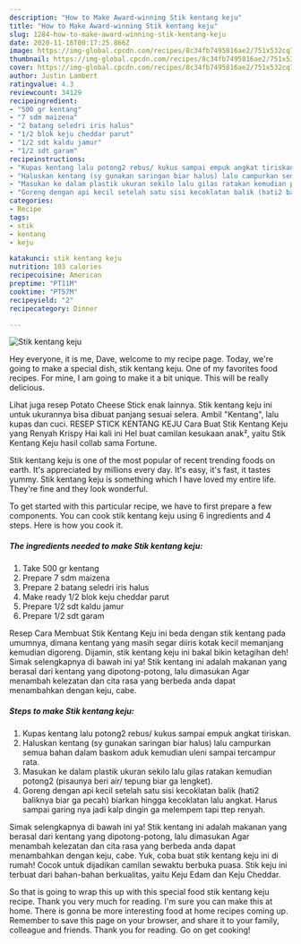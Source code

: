 ```yaml
---
description: "How to Make Award-winning Stik kentang keju"
title: "How to Make Award-winning Stik kentang keju"
slug: 1284-how-to-make-award-winning-stik-kentang-keju
date: 2020-11-16T00:17:25.866Z
image: https://img-global.cpcdn.com/recipes/8c34fb7495816ae2/751x532cq70/stik-kentang-keju-foto-resep-utama.jpg
thumbnail: https://img-global.cpcdn.com/recipes/8c34fb7495816ae2/751x532cq70/stik-kentang-keju-foto-resep-utama.jpg
cover: https://img-global.cpcdn.com/recipes/8c34fb7495816ae2/751x532cq70/stik-kentang-keju-foto-resep-utama.jpg
author: Justin Lambert
ratingvalue: 4.3
reviewcount: 34129
recipeingredient:
- "500 gr kentang"
- "7 sdm maizena"
- "2 batang seledri iris halus"
- "1/2 blok keju cheddar parut"
- "1/2 sdt kaldu jamur"
- "1/2 sdt garam"
recipeinstructions:
- "Kupas kentang lalu potong2 rebus/ kukus sampai empuk angkat tiriskan."
- "Haluskan kentang (sy gunakan saringan biar halus) lalu campurkan semua bahan dalam baskom aduk kemudian uleni sampai tercampur rata."
- "Masukan ke dalam plastik ukuran sekilo lalu gilas ratakan kemudian potong2 (pisaunya beri air/ tepung biar ga lengket)."
- "Goreng dengan api kecil setelah satu sisi kecoklatan balik (hati2 baliknya biar ga pecah) biarkan hingga kecoklatan lalu angkat. Harus sampai garing nya jadi kalp dingin ga melempem tapi ttep renyah."
categories:
- Recipe
tags:
- stik
- kentang
- keju

katakunci: stik kentang keju 
nutrition: 103 calories
recipecuisine: American
preptime: "PT11M"
cooktime: "PT57M"
recipeyield: "2"
recipecategory: Dinner

---
```



![Stik kentang keju](https://img-global.cpcdn.com/recipes/8c34fb7495816ae2/751x532cq70/stik-kentang-keju-foto-resep-utama.jpg)

Hey everyone, it is me, Dave, welcome to my recipe page. Today, we're going to make a special dish, stik kentang keju. One of my favorites food recipes. For mine, I am going to make it a bit unique. This will be really delicious.

Lihat juga resep Potato Cheese Stick enak lainnya. Stik kentang keju ini untuk ukurannya bisa dibuat panjang sesuai selera. Ambil &#34;Kentang&#34;, lalu kupas dan cuci. RESEP STICK KENTANG KEJU Cara Buat Stik Kentang Keju yang Renyah Krispy Hai kali ini Hel buat camilan kesukaan anak², yaitu Stik Kentang Keju hasil collab sama Fortune.

Stik kentang keju is one of the most popular of recent trending foods on earth. It's appreciated by millions every day. It's easy, it's fast, it tastes yummy. Stik kentang keju is something which I have loved my entire life. They're fine and they look wonderful.


To get started with this particular recipe, we have to first prepare a few components. You can cook stik kentang keju using 6 ingredients and 4 steps. Here is how you cook it.

<!--inarticleads1-->

##### The ingredients needed to make Stik kentang keju:

1. Take 500 gr kentang
1. Prepare 7 sdm maizena
1. Prepare 2 batang seledri iris halus
1. Make ready 1/2 blok keju cheddar parut
1. Prepare 1/2 sdt kaldu jamur
1. Prepare 1/2 sdt garam


Resep Cara Membuat Stik Kentang Keju ini beda dengan stik kentang pada umumnya, dimana kentang yang masih segar diiris kotak kecil memanjang kemudian digoreng. Dijamin, stik kentang keju ini bakal bikin ketagihan deh! Simak selengkapnya di bawah ini ya! Stik kentang ini adalah makanan yang berasal dari kentang yang dipotong-potong, lalu dimasukan Agar menambah kelezatan dan cita rasa yang berbeda anda dapat menambahkan dengan keju, cabe. 

<!--inarticleads2-->

##### Steps to make Stik kentang keju:

1. Kupas kentang lalu potong2 rebus/ kukus sampai empuk angkat tiriskan.
1. Haluskan kentang (sy gunakan saringan biar halus) lalu campurkan semua bahan dalam baskom aduk kemudian uleni sampai tercampur rata.
1. Masukan ke dalam plastik ukuran sekilo lalu gilas ratakan kemudian potong2 (pisaunya beri air/ tepung biar ga lengket).
1. Goreng dengan api kecil setelah satu sisi kecoklatan balik (hati2 baliknya biar ga pecah) biarkan hingga kecoklatan lalu angkat. Harus sampai garing nya jadi kalp dingin ga melempem tapi ttep renyah.


Simak selengkapnya di bawah ini ya! Stik kentang ini adalah makanan yang berasal dari kentang yang dipotong-potong, lalu dimasukan Agar menambah kelezatan dan cita rasa yang berbeda anda dapat menambahkan dengan keju, cabe. Yuk, coba buat stik kentang keju ini di rumah! Cocok untuk dijadikan camilan sewaktu berbuka puasa. Stik keju ini terbuat dari bahan-bahan berkualitas, yaitu Keju Edam dan Keju Cheddar. 

So that is going to wrap this up with this special food stik kentang keju recipe. Thank you very much for reading. I'm sure you can make this at home. There is gonna be more interesting food at home recipes coming up. Remember to save this page on your browser, and share it to your family, colleague and friends. Thank you for reading. Go on get cooking!
